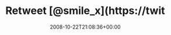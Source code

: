 ---
retweeted: false
source: <a href="http://twitter.com" rel="nofollow">Twitter Web Client</a>
entities:
  hashtags: []
  symbols: []
  user_mentions:
  - name: "@smile_x *th"
    screen_name: smile_x
    indices:
    - '8'
    - '16'
    id_str: '14692865'
    id: '14692865'
  urls: []
display_text_range:
- '0'
- '97'
favorite_count: '0'
id_str: '971073139'
truncated: false
retweet_count: '0'
id: '971073139'
created_at: Wed Oct 22 21:08:36 +0000 2008
favorited: false
full_text: 'Retweet [@smile_x](https://twitter.com/smile_x): "UNIX for stability,
  Macintosh for productivity, Windows for Solitaire." *hihi*'
lang: en
tags:
- pesos:twitter
date: '2008-10-22T21:08:36+00:00'
src: https://twitter.com/bascht/status/971073139
original_url: https://twitter.com/bascht/status/971073139
type: twitter_tweet
text: 'Retweet [@smile_x](https://twitter.com/smile_x): "UNIX for stability, Macintosh
  for productivity, Windows for Solitaire." *hihi*'
title: Retweet [@smile_x](https://twit

---